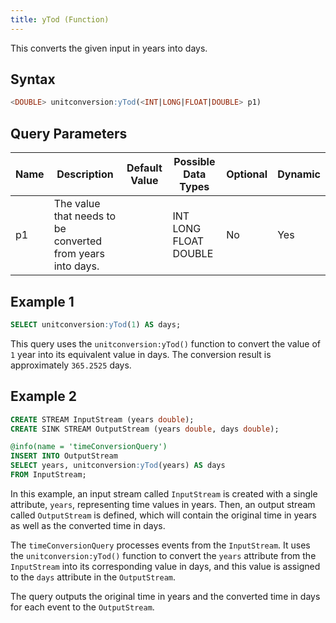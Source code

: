 ```yaml
---
title: yTod (Function)
---
```


This converts the given input in years into days.

## Syntax

```sql
<DOUBLE> unitconversion:yTod(<INT|LONG|FLOAT|DOUBLE> p1)
```

## Query Parameters

| Name | Description | Default Value | Possible Data Types   | Optional | Dynamic |
|------|-------------|---------------|-----------------------|----------|---------|
| p1   | The value that needs to be converted from years into days. |               | INT LONG FLOAT DOUBLE | No       | Yes     |

## Example 1

```sql
SELECT unitconversion:yTod(1) AS days;
```

This query uses the `unitconversion:yTod()` function to convert the value of `1` year into its equivalent value in days. The conversion result is approximately `365.2525` days.

## Example 2

```sql
CREATE STREAM InputStream (years double);
CREATE SINK STREAM OutputStream (years double, days double);

@info(name = 'timeConversionQuery')
INSERT INTO OutputStream
SELECT years, unitconversion:yTod(years) AS days
FROM InputStream;
```

In this example, an input stream called `InputStream` is created with a single attribute, `years`, representing time values in years. Then, an output stream called `OutputStream` is defined, which will contain the original time in years as well as the converted time in days.

The `timeConversionQuery` processes events from the `InputStream`. It uses the `unitconversion:yTod()` function to convert the `years` attribute from the `InputStream` into its corresponding value in days, and this value is assigned to the `days` attribute in the `OutputStream`.

The query outputs the original time in years and the converted time in days for each event to the `OutputStream`.
